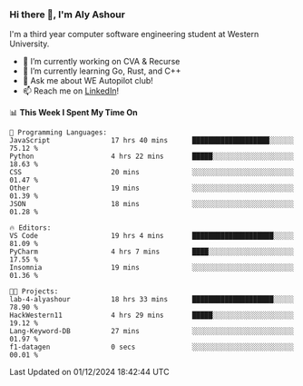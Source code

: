 ### Hi there 👋, I'm Aly Ashour
I'm a third year computer software engineering student at Western University.

- 🔭 I’m currently working on CVA & Recurse
- 🌱 I’m currently learning Go, Rust, and C++
- 💬 Ask me about WE Autopilot club!
- 📫 Reach me on [LinkedIn](https://www.linkedin.com/in/alymashour/)!
  
<!--START_SECTION:waka-->
📊 **This Week I Spent My Time On** 

```text
💬 Programming Languages: 
JavaScript               17 hrs 40 mins      ███████████████████░░░░░░   75.12 % 
Python                   4 hrs 22 mins       █████░░░░░░░░░░░░░░░░░░░░   18.63 % 
CSS                      20 mins             ░░░░░░░░░░░░░░░░░░░░░░░░░   01.47 % 
Other                    19 mins             ░░░░░░░░░░░░░░░░░░░░░░░░░   01.39 % 
JSON                     18 mins             ░░░░░░░░░░░░░░░░░░░░░░░░░   01.28 % 

🔥 Editors: 
VS Code                  19 hrs 4 mins       ████████████████████░░░░░   81.09 % 
PyCharm                  4 hrs 7 mins        ████░░░░░░░░░░░░░░░░░░░░░   17.55 % 
Insomnia                 19 mins             ░░░░░░░░░░░░░░░░░░░░░░░░░   01.36 % 

🐱‍💻 Projects: 
lab-4-alyashour          18 hrs 33 mins      ████████████████████░░░░░   78.90 % 
HackWestern11            4 hrs 29 mins       █████░░░░░░░░░░░░░░░░░░░░   19.12 % 
Lang-Keyword-DB          27 mins             ░░░░░░░░░░░░░░░░░░░░░░░░░   01.97 % 
f1-datagen               0 secs              ░░░░░░░░░░░░░░░░░░░░░░░░░   00.01 % 
```


 Last Updated on 01/12/2024 18:42:44 UTC
<!--END_SECTION:waka-->
